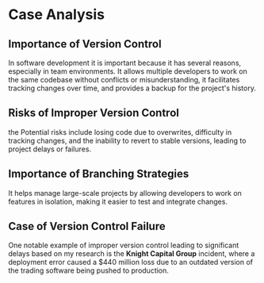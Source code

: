 # Case Analysis

## Importance of Version Control
In software development it is important because it has several reasons, especially in team environments. It allows multiple developers to work on the same codebase without conflicts or misunderstanding, it facilitates tracking changes over time, and provides a backup for the project's history.

## Risks of Improper Version Control
the Potential risks include losing code due to overwrites, difficulty in tracking changes, and the inability to revert to stable versions, leading to project delays or failures.

## Importance of Branching Strategies
It helps manage large-scale projects by allowing developers to work on features in isolation, making it easier to test and integrate changes.

## Case of Version Control Failure
One notable example of improper version control leading to significant delays based on my research is the **Knight Capital Group** incident, where a deployment error caused a $440 million loss due to an outdated version of the trading software being pushed to production.
